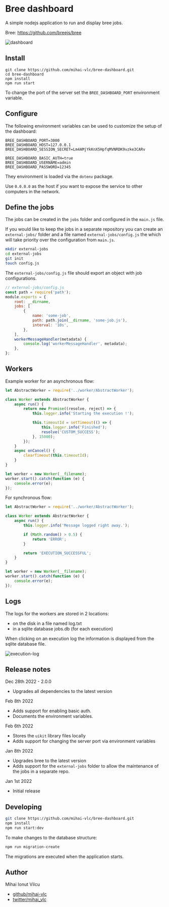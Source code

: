 
# Bree dashboard

A simple nodejs application to run and display bree jobs.

Bree: https://github.com/breejs/bree

![dashboard](./screenshots/dashboard.png)

## Install

```
git clone https://github.com/mihai-vlc/bree-dashboard.git
cd bree-dashboard
npm install
npm run start
```

To change the port of the server set the `BREE_DASHBOARD_PORT` environment variable.

## Configure

The following environment variables can be used to customize the setup of the dashboard:

```
BREE_DASHBOARD_PORT=3000
BREE_DASHBOARD_HOST=127.0.0.1
BREE_DASHBOARD_SESSION_SECRET=Lm4AMjYkKnX5HpfqMVNRDK9vzke3CARv

BREE_DASHBOARD_BASIC_AUTH=true
BREE_DASHBOARD_USERNAME=admin
BREE_DASHBOARD_PASSWORD=12345
```

They environment is loaded via the `dotenv` package.

Use `0.0.0.0` as the host if you want to expose the service to other computers in the network.

## Define the jobs

The jobs can be created in the `jobs` folder and configured in the `main.js` file.

If you would like to keep the jobs in a separate repository you can create
an `external-jobs/` folder and a file named `external-jobs/config.js` the which
will take priority over the configuration from `main.js`.

```sh
mkdir external-jobs
cd external-jobs
git init
touch config.js
```

The `external-jobs/config.js` file should export an object with job configurations.

```js
// external-jobs/config.js
const path = require('path');
module.exports = {
    root: __dirname,
    jobs: [
        {
            name: 'some-job',
            path: path.join(__dirname, 'some-job.js'),
            interval: '10s',
        },
    ],
    workerMessageHandler(metadata) {
        console.log('workerMessageHandler', metadata);
    },
};
```

## Workers

Example worker for an asynchronous flow:

```js
let AbstractWorker = require('../worker/AbstractWorker');

class Worker extends AbstractWorker {
    async run() {
        return new Promise((resolve, reject) => {
            this.logger.info('Starting the execution !');

            this.timeoutId = setTimeout(() => {
                this.logger.info('Finished');
                resolve('CUSTOM_SUCCESS');
            }, 15000);
        });
    }
    async onCancel() {
        clearTimeout(this.timeoutId);
    }
}

let worker = new Worker(__filename);
worker.start().catch(function (e) {
    console.error(e);
});
```

For synchronous flow:

```js
let AbstractWorker = require('../worker/AbstractWorker');

class Worker extends AbstractWorker {
    async run() {
        this.logger.info('Message logged right away.');

        if (Math.random() > 0.5) {
            return 'ERROR';
        }

        return 'EXECUTION_SUCCESSFUL';
    }
}

let worker = new Worker(__filename);
worker.start().catch(function (e) {
    console.error(e);
});
```

## Logs

The logs for the workers are stored in 2 locations:

-   on the disk in a file named log.txt
-   in a sqlite database jobs.db (for each execution)

When clicking on an execution log the information is displayed from the sqlite database file.  

![execution-log](./screenshots/execution-log.png)

## Release notes

Dec 28th 2022 - 2.0.0

-   Upgrades all dependencies to the latest version

Feb 8th 2022

-   Adds support for enabling basic auth.
-   Documents the environment variables.

Feb 6th 2022

-   Stores the `uikit` library files locally
-   Adds support for changing the server port via environment variables

Jan 8th 2022

-   Upgrades bree to the latest version
-   Adds support for the `external-jobs` folder to allow the maintenance of the jobs
    in a separate repo.

Jan 1st 2022

-   Initial release

## Developing

```sh
git clone https://github.com/mihai-vlc/bree-dashboard.git
npm install
npm run start:dev
```

To make changes to the database structure:
```sh
npm run migration-create
```

The migrations are executed when the application starts.

## Author

Mihai Ionut Vilcu

-   [github/mihai-vlc](https://github.com/mihai-vlc)
-   [twitter/mihai_vlc](http://twitter.com/mihai_vlc)


